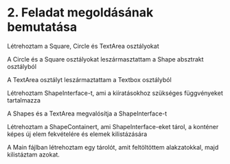 # 2. Feladat megoldásának bemutatása

Létrehoztam a Square, Circle és TextArea osztályokat

A Circle és a Square osztályokat leszármasztattam a Shape absztrakt osztályból

A TextArea osztályt leszármaztattam a Textbox osztályból

Létrehoztam ShapeInterface-t, ami a kiíratásokhoz szükséges függvényeket tartalmazza

A Shapes és a TextArea megvalósítja a ShapeInterface-t

Létrehoztam a ShapeContainert, ami ShapeInterface-eket tárol, a konténer képes új elem fekvételére és elemek kilistázására

A Main fájlban létrehoztam egy tárolót, amit feltöltöttem alakzatokkal, majd kilistáztam azokat.